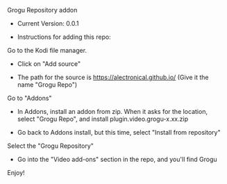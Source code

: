 Grogu Repository addon

* Current Version: 0.0.1

* Instructions for adding this repo:

Go to the Kodi file manager.

* Click on "Add source"

* The path for the source is https://alectronical.github.io/ (Give it the name "Grogu Repo")

Go to "Addons"

* In Addons, install an addon from zip. When it asks for the location, select "Grogu Repo", and install plugin.video.grogu-x.xx.zip

* Go back to Addons install, but this time, select "Install from repository"

Select the "Grogu Repository"

* Go into the "Video add-ons" section in the repo, and you'll find Grogu

Enjoy!
